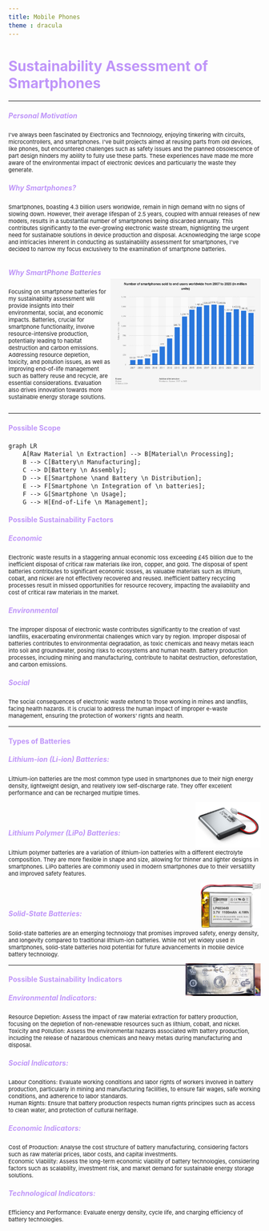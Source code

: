 ```yaml
---
title: Mobile Phones
theme : dracula
---
```



<style>
p{
  font-size : 11px;
}
h1,h2,h3,h4,h5{
  color : #bf95f9;
}

</style>

# Sustainability Assessment of Smartphones

---

##### Personal Motivation

I've always been fascinated by Electronics and Technology, enjoying tinkering with circuits, microcontrollers, and smartphones. I've built projects aimed at reusing parts from old devices, like phones, but encountered challenges such as safety issues and the planned obsolescence of part design hinders my ability to fully use these parts. These experiences have made me more aware of the environmental impact of electronic devices and particularly the waste they generate.

##### Why Smartphones?
Smartphones, boasting 4.3 billion users worldwide, remain in high demand with no signs of slowing down. However, their average lifespan of 2.5 years, coupled with annual releases of new models, results in a substantial number of smartphones being discarded annually. This contributes significantly to the ever-growing electronic waste stream, highlighting the urgent need for sustainable solutions in device production and disposal. Acknowledging the large scope and intricacies inherent in conducting as sustainability assessment for smartphones, I've decided to narrow my focus exclusively to the examination of smartphone batteries. 
<!-- (https://www.statista.com/statistics/330695/number-of-smartphone-users-worldwide/) -->

<div style="display: flex; align-items: center;">
  <div style="flex: 1;">
    <h5>Why SmartPhone Batteries</h5>
    <p>Focusing on smartphone batteries for my sustainability assessment will provide insights into their environmental, social, and economic impacts. Batteries, crucial for smartphone functionality, involve resource-intensive production, potentially leading to habitat destruction and carbon emissions. Addressing resource depletion, toxicity, and pollution issues, as well as improving end-of-life management such as battery reuse and recycle, are essential considerations. Evaluation also drives innovation towards more sustainable energy storage solutions.</p>
  </div>
  <div>
<img src="images/global-smartphone-sales-to-end-users-2007-2023.png" width="300" style="display: block; margin: 10px auto 0; flex:2;">
  </div>
</div>

---

#### Possible Scope

```mermaid
graph LR
    A[Raw Material \n Extraction] --> B[Material\n Processing];
    B --> C[Battery\n Manufacturing];
    C --> D[Battery \n Assembly];
    D --> E[Smartphone \nand Battery \n Distribution];
    E --> F[Smartphone \n Integration of \n batteries];
    F --> G[Smartphone \n Usage];
    G --> H[End-of-Life \n Management];

```

#### Possible Sustainability Factors
##### Economic
Electronic waste results in a staggering annual economic loss exceeding £45 billion due to the inefficient disposal of critical raw materials like iron, copper, and gold.
The disposal of spent batteries contributes to significant economic losses, as valuable materials such as lithium, cobalt, and nickel are not effectively recovered and reused.
Inefficient battery recycling processes result in missed opportunities for resource recovery, impacting the availability and cost of critical raw materials in the market.

##### Environmental
The improper disposal of electronic waste contributes significantly to the creation of vast landfills, exacerbating environmental challenges which vary by region.
Improper disposal of batteries contributes to environmental degradation, as toxic chemicals and heavy metals leach into soil and groundwater, posing risks to ecosystems and human health.
Battery production processes, including mining and manufacturing, contribute to habitat destruction, deforestation, and carbon emissions.

##### Social
The social consequences of electronic waste extend to those working in mines and landfills, facing health hazards.
It is crucial to address the human impact of improper e-waste management, ensuring the protection of workers' rights and health.

---

#### Types of Batteries

##### Lithium-ion (Li-ion) Batteries:

Lithium-ion batteries are the most common type used in smartphones due to their high energy density, lightweight design, and relatively low self-discharge rate. They offer excellent performance and can be recharged multiple times.

<img src="images\li-ion20battery.jpg" width="130" style="float: right;">
<br>
<br>

##### Lithium Polymer (LiPo) Batteries:

Lithium polymer batteries are a variation of lithium-ion batteries with a different electrolyte composition. They are more flexible in shape and size, allowing for thinner and lighter designs in smartphones. LiPo batteries are commonly used in modern smartphones due to their versatility and improved safety features.

<img src="images\lipo battery.jpg" width="120" style="float: right;">
<br>
<br>

##### Solid-State Batteries:

Solid-state batteries are an emerging technology that promises improved safety, energy density, and longevity compared to traditional lithium-ion batteries. While not yet widely used in smartphones, solid-state batteries hold potential for future advancements in mobile device battery technology.

<img src="images\solid state.jpg" width="150" style="float: right;">




--- 

#### Possible Sustainability Indicators

##### Environmental Indicators:
Resource Depletion: Assess the impact of raw material extraction for battery production, focusing on the depletion of non-renewable resources such as lithium, cobalt, and nickel.\
Toxicity and Pollution: Assess the environmental hazards associated with battery production, including the release of hazardous chemicals and heavy metals during manufacturing and disposal.

##### Social Indicators:

Labour Conditions: Evaluate working conditions and labor rights of workers involved in battery production, particularly in mining and manufacturing facilities, to ensure fair wages, safe working conditions, and adherence to labor standards.\
Human Rights: Ensure that battery production respects human rights principles such as access to clean water, and protection of cultural heritage.

##### Economic Indicators:

Cost of Production: Analyse the cost structure of battery manufacturing, considering factors such as raw material prices, labor costs, and capital investments.\
Economic Viability: Assess the long-term economic viability of battery technologies, considering factors such as scalability, investment risk, and market demand for sustainable energy storage solutions.

##### Technological Indicators:

Efficiency and Performance: Evaluate energy density, cycle life, and charging efficiency of battery technologies.

<!-- Circular Economy Potential: Assess the potential for circular economy principles in battery design, production, and end-of-life management, focusing on opportunities for reuse, remanufacturing, and recycling. -->
<!-- To calculate the carbon footprint, for instance, you need to multiply the energy used to charge the battery by the emission factor of the electricity source. -->